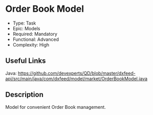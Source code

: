 # Order Book Model

* Type: Task
* Epic: Models
* Required: Mandatory
* Functional: Advanced
* Complexity: High

## Useful Links

Java:
https://github.com/devexperts/QD/blob/master/dxfeed-api/src/main/java/com/dxfeed/model/market/OrderBookModel.java

## Description

Model for convenient Order Book management.
